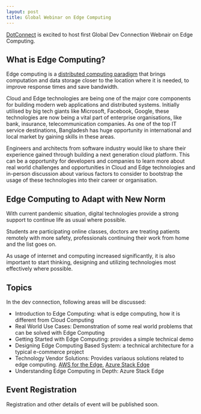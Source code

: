 ```yaml
---
layout: post
title: Global Webinar on Edge Computing
---
```


[DotConnect](https://dotconnectorg.github.io) is excited to host first Global Dev Connection Webnair on Edge Computing.

## What is Edge Computing?
Edge computing is a [distributed computing paradigm](https://en.wikipedia.org/wiki/Edge_computing) that brings computation and data storage closer to the location where it is needed, to improve response times and save bandwidth.

Cloud and Edge technologies are being one of the major core components for building modern web applications and distributed systems. Initially utilised by big tech giants like Microsoft, Facebook, Google, these technologies are now being a vital part of enterprise organisations, like bank, insurance, telecommunication companies. As one of the top IT service destinations, Bangladesh has huge opportunity in international and local market by gaining skills in these areas. 

Engineers and architects from software industry would like to share their experience gained through building a next generation cloud platform. This can be a opportunity for  developers and companies to learn more about real world challenges and opportunities in Cloud and Edge technologies and in-person discussion about various factors to consider to bootstrap the usage of these technologies into their career or organisation.

## Edge Computing to Adapt with New Norm

With current pandemic situation, digital technologies provide a strong support to continue life as usual where possible. 

Students are participating online classes, doctors are treating patients remotely with more safety, professionals continuing their work from home and the list goes on. 

As usage of internet and computing increased significantly, it is also important to start thinking, designing and utilizing technologies most effectively where possible.

## Topics

In the dev connection, following areas will be discussed:

* Introduction to Edge Computing: what is edge computing, how it is different from Cloud Computing
* Real World Use Cases: Demonstration of some real world problems that can be solved with Edge Computing
* Getting Started with Edge Computing: provides a simple technical demo
* Designing Edge Computing Based System: a technical architecture for a typical e-commerce project
* Technology Vendor Solutions: Provides variaous solutions related to edge computing. [AWS for the Edge](https://aws.amazon.com/edge), [Azure Stack Edge](https://azure.microsoft.com/en-gb/products/azure-stack/edge/)
* Understanding Edge Computing in Depth: Azure Stack Edge

## Event Registration
Registration and other details of event will be published soon.
